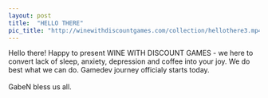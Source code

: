 ```yaml
---
layout: post
title:  "HELLO THERE"
pic_title: "http://winewithdiscountgames.com/collection/hellothere3.mp4"
---
```


Hello there! Happy to present WINE WITH DISCOUNT GAMES - we here to convert lack of sleep, anxiety, depression and coffee into your joy.
We do best what we can do. Gamedev journey officialy starts today.
<br>
<br>
GabeN bless us all.

<!--more-->


